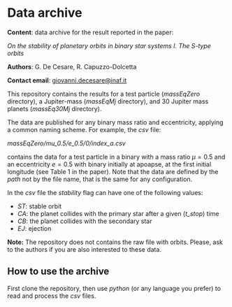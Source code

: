 # Data archive

**Content**: data archive for the result reported in the paper:

_On the stability of planetary orbits in binary star systems I. The S-type orbits_

**Authors**: G. De Cesare, R. Capuzzo-Dolcetta

**Contact email**: giovanni.decesare@inaf.it

This repository contains the results for a test particle (_massEqZero_ directory), a Jupiter-mass (_massEqMj_ directory), and 30 Jupiter mass planets (_massEq30Mj_ directory).

The data are published for any binary mass ratio and eccentricity, applying a common naming scheme. For example, the _csv_ file:

_massEqZero/mu_0.5/e_0.5/0/index_a.csv_

contains the data for a test particle in a binary with a mass ratio $\mu = 0.5$ and an eccentricity $e = 0.5$ with binary initially at apoapse, at the first initial longitude (see Table 1 in the paper). Note that the data are defined by the _path_ not by the file name, that is the same for any configuration.

In the _csv_ file the _stability_ flag can have one of the following values:

- _ST_: stable orbit
- _CA_: the planet collides with the primary star after a given (_t_stop_) time
- _CB_: the planet collides with the secondary star
- _EJ_: ejection

**Note:** The repository does not contains the raw file with orbits. Please, ask to the authors if you are also interested to these data.

## How to use the archive

First clone the repository, then use _python_ (or any language you prefer) to read and process the _csv_ files.
